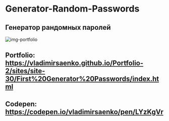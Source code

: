 # Generator-Random-Passwords
 
## Генератор рандомных паролей

![img-portfolio](https://user-images.githubusercontent.com/56477695/150531000-5a51975f-ef18-4f60-b321-8e31a082ba79.png)

## Portfolio: https://vladimirsaenko.github.io/Portfolio-2/sites/site-30/First%20Generator%20Passwords/index.html

## Codepen: https://codepen.io/vladimirsaenko/pen/LYzKgVr
